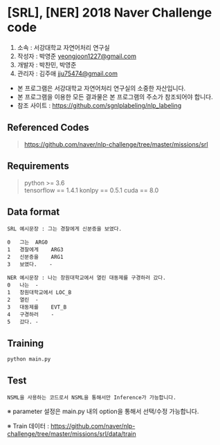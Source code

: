 [SRL], [NER] 2018 Naver Challenge code
======================

1. 소속 : 서강대학교 자연어처리 연구실
2. 작성자 : 박영준 <yeongjoon1227@gmail.com>
3. 개발자 : 박찬민, 박영준
4. 관리자 : 김주애 <jju75474@gmail.com>

* 본 프로그램은 서강대학교 자연어처리 연구실의 소중한 자산입니다.  
* 본 프로그램을 이용한 모든 결과물은 본 프로그램의 주소가 참조되어야 합니다.  
* 참조 사이트 : <https://github.com/sgnlplabeling/nlp_labeling>  

## Referenced Codes
><https://github.com/naver/nlp-challenge/tree/master/missions/srl>

## Requirements
>python >= 3.6  
>tensorflow == 1.4.1
>konlpy == 0.5.1
>cuda == 8.0  

## Data format
~~~
SRL 예시문장 : 그는 경찰에게 신분증을 보였다.

0	그는	ARG0
1	경찰에게	ARG3
2	신분증을	ARG1
3	보였다.	-
~~~

~~~
NER 예시문장 : 나는 창원대학교에서 열린 대동제를 구경하러 갔다.
0	나는	-
1	창원대학교에서	LOC_B
2	열린	-
3	대동제를	EVT_B
4	구경하러	-
5	갔다.	-
~~~

## Training
```
python main.py
```

## Test
```
NSML을 사용하는 코드로서 NSML을 통해서만 Inference가 가능합니다.
```

※ parameter 설정은 main.py 내의 option을 통해서 선택/수정 가능합니다.

※ Train 데이터 : <https://github.com/naver/nlp-challenge/tree/master/missions/srl/data/train>
